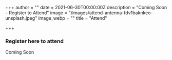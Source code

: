 +++
author = ""
date = 2021-06-30T00:00:00Z
description = "Coming Soon – Register to Attend"
image = "/images/attend-antenna-fdv1baknkeo-unsplash.jpeg"
image_webp = ""
title = "Attend"

+++
### Register here to attend

Coming Soon